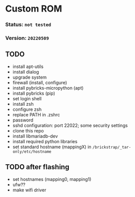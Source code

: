 # Custom ROM

### Status: `not tested`
### Version: `20220509`

## TODO
- install apt-utils
- install dialog
- upgrade system
- firewall (install, configure)
- install pybricks-micropython (apt)
- install pybricks (pip)
- set login shell
- install zsh
- configure zsh
- replace PATH in .zshrc
- password
- sshd configuration: port 22022; some security settings
- clone this repo
- install libmariadb-dev
- install required python libraries
- set standard hostname (mappingX) in `/brickstrap/_tar-only/etc/hostname`

## TODO after flashing
- set hostnames (mapping0, mapping1)
- ufw??
- make wifi driver